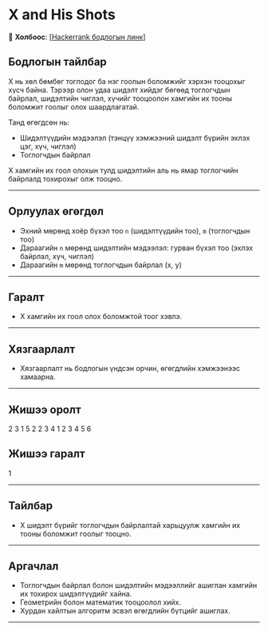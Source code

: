 # X and His Shots
🔗 **Холбоос**: [[Hackerrank бодлогын линк](https://www.hackerrank.com/challenges/x-and-his-shots/problem?isFullScreen=true)]
## Бодлогын тайлбар

X нь хөл бөмбөг тоглодог ба нэг гоолын боломжийг хэрхэн тооцохыг хүсч байна. Тэрээр олон удаа шидэлт хийдэг бөгөөд тоглогчдын байрлал, шидэлтийн чиглэл, хүчийг тооцоолон хамгийн их тооны боломжит гоолыг олох шаардлагатай.

Танд өгөгдсөн нь:
- Шидэлтүүдийн мэдээлэл (тэнцүү хэмжээний шидэлт бүрийн эхлэх цэг, хүч, чиглэл)
- Тоглогчдын байрлал

X хамгийн их гоол олохын тулд шидэлтийн аль нь ямар тоглогчийн байрлалд тохирохыг олж тооцно.

---

##  Орлуулах өгөгдөл

- Эхний мөрөнд хоёр бүхэл тоо `n` (шидэлтүүдийн тоо), `m` (тоглогчдын тоо)
- Дараагийн `n` мөрөнд шидэлтийн мэдээлэл: гурван бүхэл тоо (эхлэх байрлал, хүч, чиглэл)
- Дараагийн `m` мөрөнд тоглогчдын байрлал (x, y)

---

## Гаралт

- X хамгийн их гоол олох боломжтой тоог хэвлэ.

---

## Хязгаарлалт

- Хязгаарлалт нь бодлогын үндсэн орчин, өгөгдлийн хэмжээнээс хамаарна.

---

## Жишээ оролт
2 3
1 5 2
2 3 4
1 2
3 4
5 6
##  Жишээ гаралт
1

---

## Тайлбар

- X шидэлт бүрийг тоглогчдын байрлалтай харьцуулж хамгийн их тооны боломжит гоолыг тооцно.

---

##  Аргачлал

- Тоглогчдын байрлал болон шидэлтийн мэдээллийг ашиглан хамгийн их тохирох шидэлтүүдийг хайна.
- Геометрийн болон математик тооцоолол хийх.
- Хурдан хайлтын алгоритм эсвэл өгөгдлийн бүтцийг ашиглах.

---
